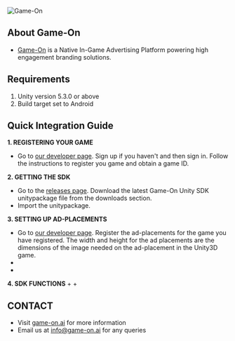 ![Game-On](https://res.cloudinary.com/dy3h28fqw/image/upload/v1585113432/game-on/Logos/Logo-square_zq6mq3.png)

## About Game-On
* [Game-On](https://www.game-on.ai) is a Native In-Game Advertising Platform powering high engagement branding solutions.

## Requirements
1. Unity version 5.3.0 or above    
2. Build target set to Android

## Quick Integration Guide

__1. REGISTERING YOUR GAME__
  + Go to [our developer page](https://developers.game-on.ai). Sign up if you haven't and then sign in. Follow the instructions to register you game and obtain a game ID.

__2. GETTING THE SDK__
  + Go to the [releases page](https://github.com/nishanthinide/game-on-sdk/releases/latest). Download the latest Game-On Unity SDK unitypackage file from the downloads section.  
  + Import the unitypackage.

__3. SETTING UP AD-PLACEMENTS__
  + Go to [our developer page](https://developers.game-on.ai). Register the ad-placements for the game you have registered. The width and height for the ad placements are the dimensions of the image needed on the ad-placement in the Unity3D game.
  + 
  + 

__4. SDK FUNCTIONS__ 
  + 
  + 

## CONTACT ##
* Visit [game-on.ai](https://www.game-on.ai) for more information
* Email us at info@game-on.ai for any queries